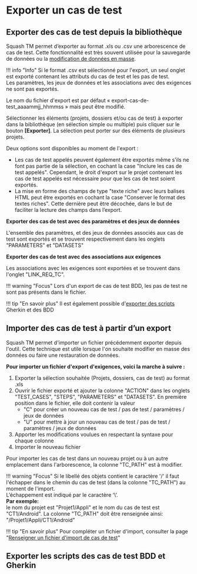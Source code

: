 # Exporter un cas de test

## Exporter des cas de test depuis la bibliothèque

Squash TM permet d’exporter au format .xls ou .csv une arborescence de cas de test. Cette fonctionnalité est très souvent utilisée pour la sauvegarde de données ou la [modification de données en masse](#importer-des-cas-de-test-a-partir-dun-export).

!!! info "Info"
	Si le format .csv est sélectionné pour l'export, un seul onglet est exporté contenant les attributs du cas de test et les pas de test. <br/>Les paramètres, les jeux de données et les associations avec des exigences ne sont pas exportés.

Le nom du fichier d'export est par défaut  « export-cas-de-test_aaaammjj_hhmmss » mais peut être modifié.

Sélectionner les éléments (projets, dossiers et/ou cas de test) à exporter dans la bibliothèque (en sélection simple ou multiple) puis cliquer sur le bouton **[Exporter]**. La sélection peut porter sur des éléments de plusieurs projets. 

Deux options sont disponibles au moment de l'export : 

- Les cas de test appelés peuvent également être exportés même s'ils ne font pas partie de la sélection, en cochant la case "Inclure les cas de test appelés". Cependant, le droit d'export sur le projet contenant les cas de test appelés est nécessaire pour que les cas de test soient exportés.
- La mise en forme des champs de type "texte riche" avec leurs balises HTML peut être exportés en cochant la case "Conserver le format des textes riches". Cette dernière peut être décochée, dans le but de faciliter la lecture des champs dans  l’export.


**Exporter des cas de test avec des paramètres et des jeux de données**

L'ensemble des paramètres, et des jeux de données associés aux cas de test sont exportés et se trouvent respectivement dans les onglets "PARAMETERS" et "DATASETS"

**Exporter des cas de test avec des associations aux exigences**

Les associations avec les exigences sont exportées et se trouvent dans l'onglet "LINK_REQ_TC".

!!! warning "Focus"
	Lors d'un export de cas de test BDD, les pas de test ne sont pas présents dans le fichier.
	
!!! tip "En savoir plus"
	Il est également possible d'[exporter des scripts](#exporter-les-scripts-des-cas-de-test-bdd-et-gherkin) Gherkin et des BDD


## Importer des cas de test à partir d’un export

Squash TM permet d'importer un fichier précédemment exporter depuis l'outil. Cette technique est utile lorsque l'on souhaite modifier en masse des données ou faire une restauration de données.

**Pour importer un fichier d'export d'exigences, voici la marche à suivre :**

 1. Exporter la sélection souhaitée (Projets, dossiers, cas de test) au format .xls
 2. Ouvrir le fichier exporté et ajouter la colonne "ACTION" dans les onglets "TEST_CASES", "STEPS", "PARAMETERS" et "DATASETS". En première position dans le fichier, elle doit contenir la valeur
	 - "C" pour créer un nouveau cas de test / pas de test / paramètres / jeux de données
	 - "U" pour mettre à jour un nouveau cas de test / pas de test / paramètres / jeux de données
 3. Apporter les modifications voulues en respectant la syntaxe pour chaque colonne
 4. Importer le nouveau fichier
 
 Pour importer les cas de test dans un nouveau projet ou à un autre emplacement dans l'arborescence, la colonne "TC_PATH" est à modifier.

!!! warning "Focus" 
	Si le libellé des objets contient le caractère '/' il faut  l'échapper dans le chemin du cas de test (dans la colonne "TC_PATH") au moment de l'import. <br/>L’échappement est indiqué par le caractère ‘\’. 
	<br/>**Par exemple:** <br/>le nom du projet est "Projet1/Appli" et le nom du cas de test est "CT1/Android". La colonne "TC_PATH" doit être renseignée ainsi: "/Projet1\/Appli/CT1\/Android"

	
!!! tip "En savoir plus" 
	   Pour compléter un fichier d'import, consulter la page "[Renseigner un fichier d'import de cas de test](./importer-cas-test.md#renseigner-un-fichier-dimport-de-cas-de-test)" 


## Exporter les scripts des cas de test BDD et Gherkin
